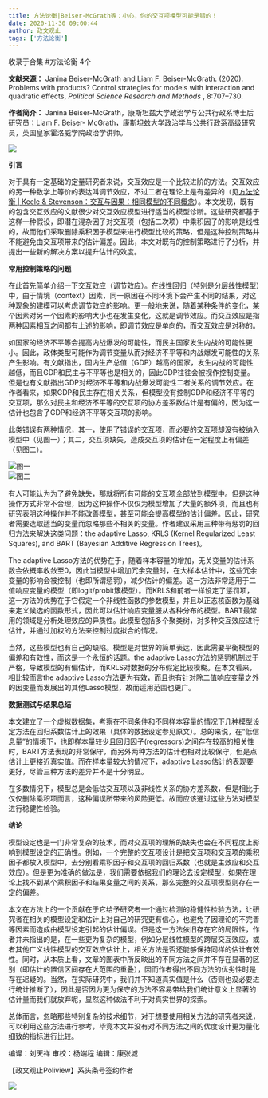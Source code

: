 ```yaml
---
title: 方法论衡|Beiser-McGrath等：小心，你的交互项模型可能是错的！
date: 2020-11-30 09:00:44
author: 政文观止
tags: ['方法论衡']
---
```



收录于合集 #方法论衡 4个

**文献来源：** Janina Beiser-McGrath and Liam F. Beiser-McGrath. (2020). Problems
with products? Control strategies for models with interaction and quadratic
effects, _Political Science Research and Methods_ , 8:707–730.  

  

 **作者简介：** Janina Beiser-McGrath，康斯坦兹大学政治学与公共行政系博士后研究员；Liam F. Beiser-
McGrath，康斯坦兹大学政治学与公共行政系高级研究员，英国皇家霍洛威学院政治学讲师。

![](/images/203/2.jpeg)

  

  

 **引言**

对于具有一定基础的定量研究者来说，交互效应是一个比较进阶的方法。交互效应的另一种数学上等价的表达叫调节效应，不过二者在理论上是有差异的（见[方法论衡 |
Keele &
Stevenson：交互与因果：相同模型的不同概念](http://mp.weixin.qq.com/s?__biz=MzI5ODY0MTQ1OA==&mid=2247487019&idx=1&sn=1f69cc0439f57044efc9b4bbb9452764&chksm=eca3ff76dbd47660d44957a9044029c0e6795c003a4edcde0316aa7605ea76fe4294c5879d57&scene=21#wechat_redirect)）。本文发现，既有的包含交互效应的文献很少对交互效应模型进行适当的模型诊断。这些研究都基于这样一种假设，即潜在混杂因子对交互项（包括二次项）中乘积因子的影响是线性的，故而他们采取删除乘积因子模型来进行模型比较的策略，但是这种控制策略并不能避免由交互项带来的估计偏差。因此，本文对既有的控制策略进行了分析，并提出一些新的解决方案以提升估计的效度。

  

 **常用控制策略的问题**

在此首先简单介绍一下交互效应（调节效应）。在线性回归（特别是分层线性模型）中，由于情境（context）因素，同一原因在不同环境下会产生不同的结果，对这种现象的建模可以考虑调节效应的影响。更一般地来说，随着某种条件的变化，某个因素对另一个因素的影响大小也在发生变化，这就是调节效应。而交互效应是指两种因素相互之间都有上述的影响，即调节效应是单向的，而交互效应是对称的。

  

如国家的经济不平等会提高内战爆发的可能性，而民主国家发生内战的可能性更小。因此，政体类型可能作为调节变量从而对经济不平等和内战爆发可能性的关系产生影响。有文献指出，国内生产总值（GDP）越高的国家，发生内战的可能性越低，而且GDP和民主与不平等也是相关的，因此GDP往往会被视作控制变量。但是也有文献指出GDP对经济不平等和内战爆发可能性二者关系的调节效应。在作者看来，如果GDP和民主存在相关关系，但模型没有控制GDP和经济不平等的交互项，那么对民主和经济不平等的交互项的协方差系数估计是有偏的，因为这一估计也包含了GDP和经济不平等交互项的影响。

  

此类错误有两种情况，其一，使用了错误的交互项，而必要的交互项却没有被纳入模型中（见图一）；其二，交互项缺失，造成交互项的估计在一定程度上有偏差（见图二）。

![](/images/203/3.jpeg)图一  
![](/images/203/4.jpeg)图二

有人可能认为为了避免缺失，那就将所有可能的交互项全部放到模型中。但是这种操作方式非常不合理，因为这种操作不仅仅为模型增加了大量的额外项，而且也有研究表明这种操作并不能改善模型，甚至可能会提高模型的估计偏差。因此，研究者需要选取适当的变量而忽略那些不相关的变量。作者建议采用三种带有惩罚的回归方法来解决这类问题：the
adaptive Lasso, KRLS (Kernel Regularized Least Squares), and BART (Bayesian
Additive Regression Trees)。  

  

The adaptive
Lasso方法的优势在于，随着样本容量的增加，无关变量的估计系数会依概率收敛至0，因此当模型中增加冗余变量时，在大样本估计中，这些冗余变量的影响会被控制（也即所谓惩罚），减少估计的偏差。这一方法非常适用于二值响应变量的模型（即logit/probit簇模型）。而KRLS和前者一样设定了惩罚项，这一方法的优势在于它假定一个非线性函数的参数模型，并且以正态核函数为基础来定义候选的函数形式，因此可以估计响应变量服从各种分布的模型。BART最常用的领域是分析处理效应的异质性。此模型包括多个聚类树，对多种交互效应进行估计，并通过加权的方法来控制过度拟合的情况。

  

当然，这些模型也有自己的缺陷。模型是对世界的简单表达，因此需要平衡模型的偏差和有效性，而这是一个永恒的话题。the adaptive
Lasso方法的惩罚机制过于严格，导致模型的有偏估计，而KRLS对数据的分布假定比较模糊。在本文看来，相比较而言the adaptive
Lasso方法更为有效，而且也有针对除二值响应变量之外的因变量而发展出的其他Lasso模型，故而适用范围也更广。

  

 **数据测试与结果总结**

本文建立了一个虚拟数据集，考察在不同条件和不同样本容量的情况下几种模型设定方法在回归系数估计上的效果（具体的数据设定参见原文）。总的来说，在“低信息量”的情境下，也即样本量较少且回归因子(regressors)之间存在较高的相关性时，BART方法表现的非常保守，而另外两种方法的估计也相对比较保守，但是点估计上更接近真实值。而在样本量较大的情况下，adaptive
Lasso估计的表现要更好，尽管三种方法的差异并不是十分明显。

  

在多数情况下，模型总是会低估交互项以及非线性关系的协方差系数，但是相比于仅仅删除乘积项而言，这种偏误所带来的风险更低。故而应该通过这些方法对模型进行稳健性检验。

  

 **结论**

模型设定也是一门非常复杂的技术，而对交互项的理解的缺失也会在不同程度上影响到模型设定的正确性。例如，一个完整的交互项设计是把交互项和交互项的乘积因子都放入模型中，去分别看乘积因子和交互项的回归系数（也就是主效应和交互效应）。但是更为准确的做法是，我们需要依据我们的理论去设定模型，如果在理论上找不到某个乘积因子和结果变量之间的关系，那么完整的交互项模型则存在一定的偏差。

  

本文在方法上的一个贡献在于它给予研究者一个通过检测的稳健性检验方法，让研究者在相关的模型设定和估计上对自己的研究更有信心，也避免了因理论的不完善等因素而造成由模型设定引起的估计偏误。但是这一方法依旧存在它的局限性，作者并未指出的是，在一些更为复杂的模型，例如分层线性模型的跨层交互效应，或者其他广义线性模型的交互效应估计上，相关方法是否还能够保持同样的估计有效性。同时，从本质上看，文章的图表中所反映出的不同方法之间并不存在显著的区别（即估计的置信区间存在大范围的重叠），因而作者得出不同方法的优劣性时是存在迟疑的。当然，在实际研究中，我们并不知道真实值是什么（否则也没必要进行统计推断了），因此是否因为更为保守的方法不容易带给我们统计意义上显著的估计量而我们就放弃呢，显然这种做法不利于对真实世界的探索。

  

总体而言，忽略那些特别复杂的技术细节，对于想要使用相关方法的研究者来说，可以利用这些方法进行参考，毕竟本文并没有对不同方法之间的优度设计更为量化细致的指标进行比较。

  

  

编译：刘天祥 审校：杨端程 编辑：康张城

【政文观止Poliview】系头条号签约作者

  

![](/images/203/5.jpeg)

  

